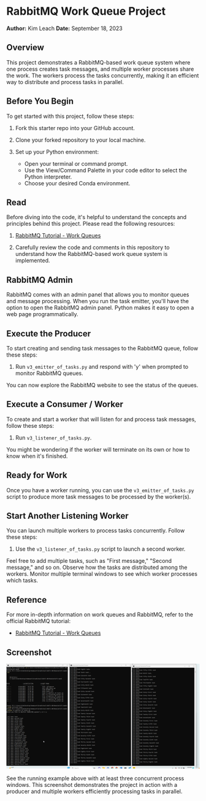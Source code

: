 # RabbitMQ Work Queue Project

**Author:** Kim Leach
**Date:** September 18, 2023

## Overview

This project demonstrates a RabbitMQ-based work queue system where one process creates task messages, and multiple worker processes share the work. The workers process the tasks concurrently, making it an efficient way to distribute and process tasks in parallel.

## Before You Begin

To get started with this project, follow these steps:

1. Fork this starter repo into your GitHub account.

2. Clone your forked repository to your local machine.

3. Set up your Python environment:
   
   - Open your terminal or command prompt.
   - Use the View/Command Palette in your code editor to select the Python interpreter.
   - Choose your desired Conda environment.

## Read

Before diving into the code, it's helpful to understand the concepts and principles behind this project. Please read the following resources:

1. [RabbitMQ Tutorial - Work Queues](https://www.rabbitmq.com/tutorials/tutorial-two-python.html)

2. Carefully review the code and comments in this repository to understand how the RabbitMQ-based work queue system is implemented.

## RabbitMQ Admin

RabbitMQ comes with an admin panel that allows you to monitor queues and message processing. When you run the task emitter, you'll have the option to open the RabbitMQ admin panel. Python makes it easy to open a web page programmatically.

## Execute the Producer

To start creating and sending task messages to the RabbitMQ queue, follow these steps:

1. Run `v3_emitter_of_tasks.py` and respond with 'y' when prompted to monitor RabbitMQ queues.

You can now explore the RabbitMQ website to see the status of the queues.

## Execute a Consumer / Worker

To create and start a worker that will listen for and process task messages, follow these steps:

1. Run `v3_listener_of_tasks.py`.

You might be wondering if the worker will terminate on its own or how to know when it's finished.

## Ready for Work

Once you have a worker running, you can use the `v3_emitter_of_tasks.py` script to produce more task messages to be processed by the worker(s).

## Start Another Listening Worker

You can launch multiple workers to process tasks concurrently. Follow these steps:

1. Use the `v3_listener_of_tasks.py` script to launch a second worker.

Feel free to add multiple tasks, such as "First message," "Second message," and so on. Observe how the tasks are distributed among the workers. Monitor multiple terminal windows to see which worker processes which tasks.

## Reference

For more in-depth information on work queues and RabbitMQ, refer to the official RabbitMQ tutorial:

- [RabbitMQ Tutorial - Work Queues](https://www.rabbitmq.com/tutorials/tutorial-two-python.html)

## Screenshot

![Screenshot](3_Terminal_SS.png)

See the running example above with at least three concurrent process windows. This screenshot demonstrates the project in action with a producer and multiple workers efficiently processing tasks in parallel.
